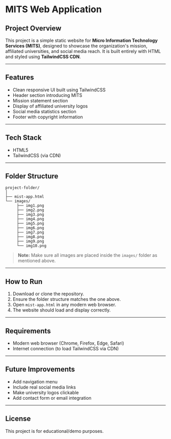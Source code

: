 # MITS Web Application

## Project Overview

This project is a simple static website for **Micro Information Technology Services (MITS)**, designed to showcase the organization's mission, affiliated universities, and social media reach. It is built entirely with HTML and styled using **TailwindCSS CDN**.

---

## Features

* Clean responsive UI built using TailwindCSS
* Header section introducing MITS
* Mission statement section
* Display of affiliated university logos
* Social media statistics section
* Footer with copyright information

---

## Tech Stack

* HTML5
* TailwindCSS (via CDN)

---

## Folder Structure

```
project-folder/
│
├── mist-app.html
└── images/
     ├── img1.png
     ├── img2.png
     ├── img3.png
     ├── img4.png
     ├── img5.png
     ├── img6.png
     ├── img7.png
     ├── img8.png
     ├── img9.png
     └── img10.png
```

> **Note:** Make sure all images are placed inside the `images/` folder as mentioned above.

---

## How to Run

1. Download or clone the repository.
2. Ensure the folder structure matches the one above.
3. Open `mist-app.html` in any modern web browser.
4. The website should load and display correctly.

---

## Requirements

* Modern web browser (Chrome, Firefox, Edge, Safari)
* Internet connection (to load TailwindCSS via CDN)

---

## Future Improvements

* Add navigation menu
* Include real social media links
* Make university logos clickable
* Add contact form or email integration

---

## License

This project is for educational/demo purposes.
